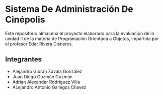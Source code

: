 # Sistema De Administración De Cinépolis
Este repositorio almacena el proyecto elaborado para la evaluación de la unidad II de la materia de Programación Orientada a Objetos, impartida por el profesor Eder Rivera Cisneros.

## Integrantes
- Alejandro Gibrán Zavala González
- Juan Diego Guzmán Guzmán
- Adrian Alexander Rodriguez Villa
- ALejandro Antonio Gallegos Chavez
